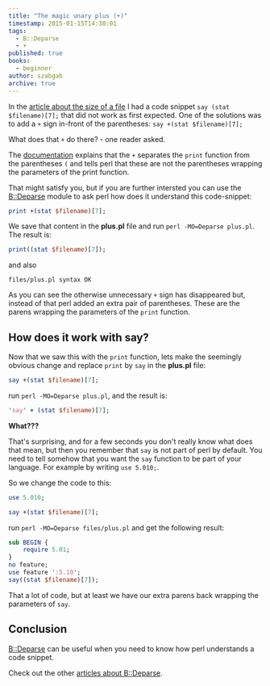```yaml
---
title: "The magic unary plus (+)"
timestamp: 2015-01-15T14:30:01
tags:
  - B::Deparse
  - +
published: true
books:
  - beginner
author: szabgab
archive: true
---
```



In the [article about the size of a file](/how-to-get-the-size-of-a-file-in-perl) I had a code snippet `say (stat $filename)[7];`
that did not work as first expected. One of the solutions was to add a `+` sign in-front of the parentheses: `say +(stat $filename)[7];`

What does that `+` do there? - one reader asked.


The [documentation](https://metacpan.org/pod/distribution/perl/pod/perlfunc.pod#print) explains that the `+` separates
the `print` function from the parentheses `(` and tells perl that these are not the parentheses wrapping the parameters of the print
function.

That might satisfy you, but if you are further intersted you can use the [B::Deparse](https://metacpan.org/pod/B::Deparse) module
to ask perl how does it understand this code-snippet:

```perl
print +(stat $filename)[7];
```

We save that content in the **plus.pl** file and run `perl -MO=Deparse plus.pl`. The result is:

```perl
print((stat $filename)[7]);
```

and also

```
files/plus.pl syntax OK
```

As you can see the otherwise unnecessary `+` sign has disappeared but, instead of that perl added an extra pair of parentheses.
These are the parens wrapping the parameters of the `print` function.


## How does it work with say?

Now that we saw this with the `print` function, lets make the seemingly obvious change and replace `print` by `say` in
the **plus.pl** file:

```perl
say +(stat $filename)[7];
```

run `perl -MO=Deparse plus.pl`, and the result is:

```perl
'say' + (stat $filename)[7];
```

**What???**

That's surprising, and for a few seconds you don't really know what does that mean, but then you remember that `say`
is not part of perl by default. You need to tell somehow that you want the `say` function to be part of your language.
For example by writing `use 5.010;`.

So we change the code to this:

```perl
use 5.010;

say +(stat $filename)[7];
```

run `perl -MO=Deparse files/plus.pl` and get the following result:

```perl
sub BEGIN {
    require 5.01;
}
no feature;
use feature ':5.10';
say((stat $filename)[7]);
```

That a lot of code, but at least we have our extra parens back wrapping the parameters of `say`.

## Conclusion

[B::Deparse](https://metacpan.org/pod/B::Deparse) can be useful when you need to know how perl
understands a code snippet.

Check out the other [articles about B::Deparse](/search/B::Deparse).


